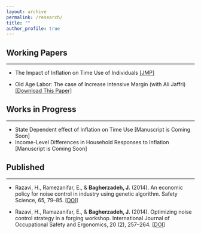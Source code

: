 ```yaml
---
layout: archive
permalink: /research/
title: ""
author_profile: true
---
```


## Working Papers
<hr> <!-- This adds a horizontal line below the heading -->

* The Impact of Inflation on Time Use of Individuals 
<a href="/files/publications/Inflation and Time Use.pdf" target="_blank">[JMP]</a>

* Old Age Labor: The case of Increase Intensive Margin (with Ali Jaffri)
<a href="/files/publications/ATUS_Intensive_Margin.pdf" target="_blank">[Download This Paper]</a>


## Works in Progress
<hr> <!-- This adds a horizontal line below the heading -->

* State Dependent effect of Inflation on Time Use [Manuscript is Coming Soon]
* Income-Level Differences in Household Responses to Inflation [Manuscript is Coming Soon]


## Published
<hr> <!-- This adds a horizontal line below the heading -->

* Razavi, H., Ramezanifar, E., & **Bagherzadeh, J.** (2014). An economic policy for noise control in industry using genetic algorithm. Safety Science, 65, 79–85.
<a href="https://doi.org/10.1016/j.ssci.2013.12.010" target="_blank">[DOI]</a>

* Razavi, H., Ramazanifar, E., & **Bagherzadeh, J.** (2014). Optimizing noise control strategy in a forging workshop. International Journal of Occupational Safety and Ergonomics, 20 (2), 257–264. 
<a href="https://doi.org/10.1080/10803548.2014.11077047" target="_blank">[DOI]</a>